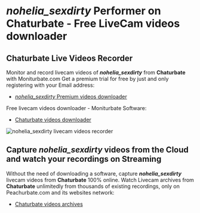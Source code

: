 # _nohelia_sexdirty_ Performer on Chaturbate - Free LiveCam videos downloader

## Chaturbate Live Videos Recorder

Monitor and record livecam videos of **_nohelia_sexdirty_** from **Chaturbate** with Moniturbate.com
Get a premium trial for free by just and only registering with your Email address:
* [_nohelia_sexdirty_ Premium videos downloader](https://moniturbate.com/request-demo-licence-key.html)

Free livecam videos downloader - Moniturbate Software:
* [Chaturbate videos downloader](https://moniturbate.com/moniturbate-download-software.html)

![_nohelia_sexdirty_ livecam videos recorder](https://peachurnet.com/templates/moniturbate-software.png)


## Capture _nohelia_sexdirty_ videos from the Cloud and watch your recordings on Streaming

Without the need of downloading a software, capture **_nohelia_sexdirty_** livecam videos from **Chaturbate** 100% online.
Watch Livecam archives from **Chaturbate** unlimitedly from thousands of existing recordings, only on Peachurbate.com and its websites network:
* [Chaturbate videos archives](https://peachurnet.com/)